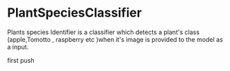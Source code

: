 # PlantSpeciesClassifier
Plants species Identifier is a classifier which detects a plant's class (apple,Tomotto , raspberry etc )when it's image is provided to the model as a input.


first push 
